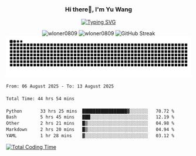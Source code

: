 <h3 align="center">Hi there👋, I'm Yu Wang</h1>

<p align="center"><a href="https://git.io/typing-svg"><img src="https://readme-typing-svg.demolab.com?font=Alex+Brush&size=18&pause=1000&color=716A50&background=6F66FF00&center=true&vCenter=true&width=435&lines=To+love+oneself+is+the+beginning+of+a+lifelong+romance.+%E2%80%94+Oscar+Wilde" alt="Typing SVG" /></a></p>


<p align="center">
 <img src="https://github-readme-stats.vercel.app/api/top-langs?username=wloner0809&show_icons=true&locale=en&layout=compact" alt="wloner0809" height=120 />
 <img src="https://github-readme-stats.vercel.app/api?username=wloner0809&show_icons=true&locale=en" alt="wloner0809" height=120 />
 <img src="https://github-readme-streak-stats.herokuapp.com?user=wloner0809&theme=microsoft" alt="GitHub Streak" height=120 />
 <img src="https://github.com/Wloner0809/Wloner0809/blob/output/github-contribution-grid-snake.svg">
</p>
 
<!--START_SECTION:waka-->

```txt
From: 06 August 2025 - To: 13 August 2025

Total Time: 44 hrs 54 mins

Python       33 hrs 25 mins  █████████████████▓░░░░░░░   70.72 %
Bash         5 hrs 45 mins   ███░░░░░░░░░░░░░░░░░░░░░░   12.19 %
Other        2 hrs 21 mins   █▒░░░░░░░░░░░░░░░░░░░░░░░   04.98 %
Markdown     2 hrs 20 mins   █▒░░░░░░░░░░░░░░░░░░░░░░░   04.94 %
YAML         1 hr 28 mins    ▓░░░░░░░░░░░░░░░░░░░░░░░░   03.12 %
```

<!--END_SECTION:waka-->

[![Total Coding Time](https://wakatime.com/badge/user/3b010e91-e8bb-445f-9eac-c8ab5bc30cb6.svg)](https://wakatime.com/@3b010e91-e8bb-445f-9eac-c8ab5bc30cb6)
